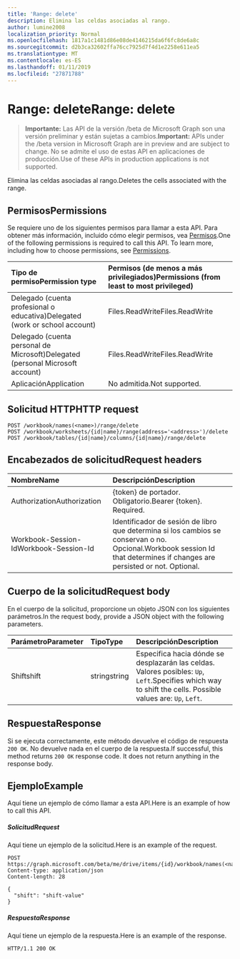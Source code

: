 ```yaml
---
title: 'Range: delete'
description: Elimina las celdas asociadas al rango.
author: lumine2008
localization_priority: Normal
ms.openlocfilehash: 1817a1c1481d86e08de4146215da6f6fc8de6a8c
ms.sourcegitcommit: d2b3ca32602ffa76cc7925d7f4d1e2258e611ea5
ms.translationtype: MT
ms.contentlocale: es-ES
ms.lasthandoff: 01/11/2019
ms.locfileid: "27871788"
---
```

# <a name="range-delete"></a><span data-ttu-id="2b396-103">Range: delete</span><span class="sxs-lookup"><span data-stu-id="2b396-103">Range: delete</span></span>

> <span data-ttu-id="2b396-104">**Importante:** Las API de la versión /beta de Microsoft Graph son una versión preliminar y están sujetas a cambios.</span><span class="sxs-lookup"><span data-stu-id="2b396-104">**Important:** APIs under the /beta version in Microsoft Graph are in preview and are subject to change.</span></span> <span data-ttu-id="2b396-105">No se admite el uso de estas API en aplicaciones de producción.</span><span class="sxs-lookup"><span data-stu-id="2b396-105">Use of these APIs in production applications is not supported.</span></span>

<span data-ttu-id="2b396-106">Elimina las celdas asociadas al rango.</span><span class="sxs-lookup"><span data-stu-id="2b396-106">Deletes the cells associated with the range.</span></span>
## <a name="permissions"></a><span data-ttu-id="2b396-107">Permisos</span><span class="sxs-lookup"><span data-stu-id="2b396-107">Permissions</span></span>
<span data-ttu-id="2b396-p102">Se requiere uno de los siguientes permisos para llamar a esta API. Para obtener más información, incluido cómo elegir permisos, vea [Permisos](/graph/permissions-reference).</span><span class="sxs-lookup"><span data-stu-id="2b396-p102">One of the following permissions is required to call this API. To learn more, including how to choose permissions, see [Permissions](/graph/permissions-reference).</span></span>

|<span data-ttu-id="2b396-110">Tipo de permiso</span><span class="sxs-lookup"><span data-stu-id="2b396-110">Permission type</span></span>      | <span data-ttu-id="2b396-111">Permisos (de menos a más privilegiados)</span><span class="sxs-lookup"><span data-stu-id="2b396-111">Permissions (from least to most privileged)</span></span>              |
|:--------------------|:---------------------------------------------------------|
|<span data-ttu-id="2b396-112">Delegado (cuenta profesional o educativa)</span><span class="sxs-lookup"><span data-stu-id="2b396-112">Delegated (work or school account)</span></span> | <span data-ttu-id="2b396-113">Files.ReadWrite</span><span class="sxs-lookup"><span data-stu-id="2b396-113">Files.ReadWrite</span></span>    |
|<span data-ttu-id="2b396-114">Delegado (cuenta personal de Microsoft)</span><span class="sxs-lookup"><span data-stu-id="2b396-114">Delegated (personal Microsoft account)</span></span> | <span data-ttu-id="2b396-115">Files.ReadWrite</span><span class="sxs-lookup"><span data-stu-id="2b396-115">Files.ReadWrite</span></span>    |
|<span data-ttu-id="2b396-116">Aplicación</span><span class="sxs-lookup"><span data-stu-id="2b396-116">Application</span></span> | <span data-ttu-id="2b396-117">No admitida.</span><span class="sxs-lookup"><span data-stu-id="2b396-117">Not supported.</span></span> |

## <a name="http-request"></a><span data-ttu-id="2b396-118">Solicitud HTTP</span><span class="sxs-lookup"><span data-stu-id="2b396-118">HTTP request</span></span>
<!-- { "blockType": "ignored" } -->
```http
POST /workbook/names(<name>)/range/delete
POST /workbook/worksheets/{id|name}/range(address='<address>')/delete
POST /workbook/tables/{id|name}/columns/{id|name}/range/delete

```
## <a name="request-headers"></a><span data-ttu-id="2b396-119">Encabezados de solicitud</span><span class="sxs-lookup"><span data-stu-id="2b396-119">Request headers</span></span>
| <span data-ttu-id="2b396-120">Nombre</span><span class="sxs-lookup"><span data-stu-id="2b396-120">Name</span></span>       | <span data-ttu-id="2b396-121">Descripción</span><span class="sxs-lookup"><span data-stu-id="2b396-121">Description</span></span>|
|:---------------|:----------|
| <span data-ttu-id="2b396-122">Authorization</span><span class="sxs-lookup"><span data-stu-id="2b396-122">Authorization</span></span>  | <span data-ttu-id="2b396-p103">{token} de portador. Obligatorio.</span><span class="sxs-lookup"><span data-stu-id="2b396-p103">Bearer {token}. Required.</span></span> |
| <span data-ttu-id="2b396-125">Workbook-Session-Id</span><span class="sxs-lookup"><span data-stu-id="2b396-125">Workbook-Session-Id</span></span>  | <span data-ttu-id="2b396-p104">Identificador de sesión de libro que determina si los cambios se conservan o no. Opcional.</span><span class="sxs-lookup"><span data-stu-id="2b396-p104">Workbook session Id that determines if changes are persisted or not. Optional.</span></span>|

## <a name="request-body"></a><span data-ttu-id="2b396-128">Cuerpo de la solicitud</span><span class="sxs-lookup"><span data-stu-id="2b396-128">Request body</span></span>
<span data-ttu-id="2b396-129">En el cuerpo de la solicitud, proporcione un objeto JSON con los siguientes parámetros.</span><span class="sxs-lookup"><span data-stu-id="2b396-129">In the request body, provide a JSON object with the following parameters.</span></span>

| <span data-ttu-id="2b396-130">Parámetro</span><span class="sxs-lookup"><span data-stu-id="2b396-130">Parameter</span></span>    | <span data-ttu-id="2b396-131">Tipo</span><span class="sxs-lookup"><span data-stu-id="2b396-131">Type</span></span>   |<span data-ttu-id="2b396-132">Descripción</span><span class="sxs-lookup"><span data-stu-id="2b396-132">Description</span></span>|
|:---------------|:--------|:----------|
|<span data-ttu-id="2b396-133">Shift</span><span class="sxs-lookup"><span data-stu-id="2b396-133">shift</span></span>|<span data-ttu-id="2b396-134">string</span><span class="sxs-lookup"><span data-stu-id="2b396-134">string</span></span>|<span data-ttu-id="2b396-p105">Especifica hacia dónde se desplazarán las celdas.  Valores posibles: `Up`, `Left`.</span><span class="sxs-lookup"><span data-stu-id="2b396-p105">Specifies which way to shift the cells.  Possible values are: `Up`, `Left`.</span></span>|

## <a name="response"></a><span data-ttu-id="2b396-137">Respuesta</span><span class="sxs-lookup"><span data-stu-id="2b396-137">Response</span></span>

<span data-ttu-id="2b396-p106">Si se ejecuta correctamente, este método devuelve el código de respuesta `200 OK`. No devuelve nada en el cuerpo de la respuesta.</span><span class="sxs-lookup"><span data-stu-id="2b396-p106">If successful, this method returns `200 OK` response code. It does not return anything in the response body.</span></span>

## <a name="example"></a><span data-ttu-id="2b396-140">Ejemplo</span><span class="sxs-lookup"><span data-stu-id="2b396-140">Example</span></span>
<span data-ttu-id="2b396-141">Aquí tiene un ejemplo de cómo llamar a esta API.</span><span class="sxs-lookup"><span data-stu-id="2b396-141">Here is an example of how to call this API.</span></span>
##### <a name="request"></a><span data-ttu-id="2b396-142">Solicitud</span><span class="sxs-lookup"><span data-stu-id="2b396-142">Request</span></span>
<span data-ttu-id="2b396-143">Aquí tiene un ejemplo de la solicitud.</span><span class="sxs-lookup"><span data-stu-id="2b396-143">Here is an example of the request.</span></span>
<!-- {
  "blockType": "request",
  "name": "range_delete"
}-->
```http
POST https://graph.microsoft.com/beta/me/drive/items/{id}/workbook/names(<name>)/range/delete
Content-type: application/json
Content-length: 28

{
  "shift": "shift-value"
}
```

##### <a name="response"></a><span data-ttu-id="2b396-144">Respuesta</span><span class="sxs-lookup"><span data-stu-id="2b396-144">Response</span></span>
<span data-ttu-id="2b396-145">Aquí tiene un ejemplo de la respuesta.</span><span class="sxs-lookup"><span data-stu-id="2b396-145">Here is an example of the response.</span></span> 
<!-- {
  "blockType": "response",
  "truncated": true,
  "@odata.type": "microsoft.graph.none"
} -->
```http
HTTP/1.1 200 OK
```

<!-- uuid: 8fcb5dbc-d5aa-4681-8e31-b001d5168d79
2015-10-25 14:57:30 UTC -->
<!-- {
  "type": "#page.annotation",
  "description": "Range: delete",
  "keywords": "",
  "section": "documentation",
  "tocPath": ""
}-->
